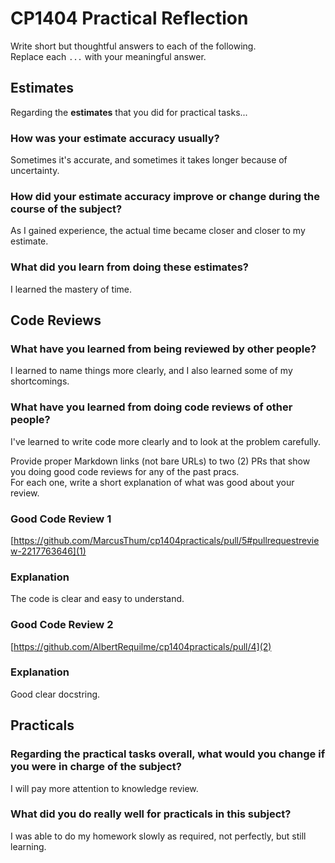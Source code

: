 # CP1404 Practical Reflection

Write short but thoughtful answers to each of the following.  
Replace each `...` with your meaningful answer.

## Estimates

Regarding the **estimates** that you did for practical tasks...

### How was your estimate accuracy usually?

Sometimes it's accurate, and sometimes it takes longer because of uncertainty.

### How did your estimate accuracy improve or change during the course of the subject?

As I gained experience, the actual time became closer and closer to my estimate.

### What did you learn from doing these estimates?

I learned the mastery of time.

## Code Reviews

### What have you learned from being reviewed by other people?

I learned to name things more clearly, and I also learned some of my shortcomings.

### What have you learned from doing code reviews of other people?

I've learned to write code more clearly and to look at the problem carefully.

Provide proper Markdown links (not bare URLs) to two (2) PRs that show you doing good code reviews for any of the past
pracs.  
For each one, write a short explanation of what was good about your review.

### Good Code Review 1

[https://github.com/MarcusThum/cp1404practicals/pull/5#pullrequestreview-2217763646](1)

### Explanation

The code is clear and easy to understand.

### Good Code Review 2

[https://github.com/AlbertRequilme/cp1404practicals/pull/4](2)

### Explanation

Good clear docstring.

## Practicals

### Regarding the **practical tasks** overall, what would you change if you were in charge of the subject?

I will pay more attention to knowledge review.

### What did you do really well for practicals in this subject?

I was able to do my homework slowly as required, not perfectly, but still learning.
